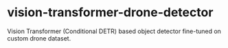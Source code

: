 # vision-transformer-drone-detector
Vision Transformer (Conditional DETR) based object detector fine-tuned on custom drone dataset.
